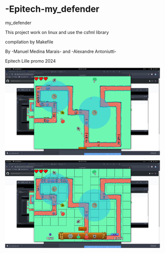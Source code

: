 # -Epitech-my_defender
my_defender

This project work on linux and use the csfml library

compilation by Makefile

By -Manuel Medina Marais- and -Alexandre Antoniutti-

Epitech Lille promo 2024

![](picture_playing.png)

![](picture_playing_2.png)
